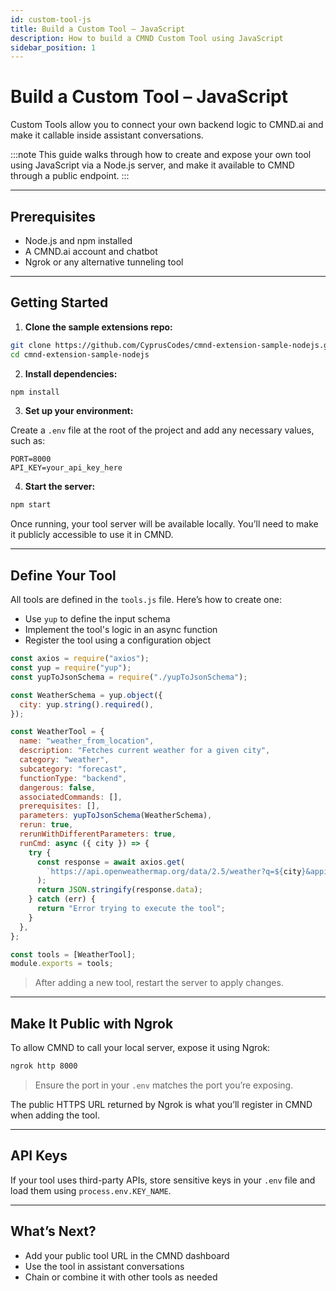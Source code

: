 ```yaml
---
id: custom-tool-js
title: Build a Custom Tool – JavaScript
description: How to build a CMND Custom Tool using JavaScript
sidebar_position: 1
---
```


# Build a Custom Tool – JavaScript

Custom Tools allow you to connect your own backend logic to CMND.ai and make it callable inside assistant conversations.

:::note
This guide walks through how to create and expose your own tool using JavaScript via a Node.js server, and make it available to CMND through a public endpoint.
:::

---

## Prerequisites

- Node.js and npm installed
- A CMND.ai account and chatbot
- Ngrok or any alternative tunneling tool

---

## Getting Started

1. **Clone the sample extensions repo:**

```bash title="Terminal"
git clone https://github.com/CyprusCodes/cmnd-extension-sample-nodejs.git
cd cmnd-extension-sample-nodejs
```

2. **Install dependencies:**

```bash title="Terminal"
npm install
```

3. **Set up your environment:**

Create a `.env` file at the root of the project and add any necessary values, such as:

```
PORT=8000
API_KEY=your_api_key_here
```

4. **Start the server:**

```bash title="Terminal"
npm start
```

Once running, your tool server will be available locally. You’ll need to make it publicly accessible to use it in CMND.

---

## Define Your Tool

All tools are defined in the `tools.js` file. Here’s how to create one:

- Use `yup` to define the input schema
- Implement the tool's logic in an async function
- Register the tool using a configuration object

```js title="tools.js" showLineNumbers
const axios = require("axios");
const yup = require("yup");
const yupToJsonSchema = require("./yupToJsonSchema");

const WeatherSchema = yup.object({
  city: yup.string().required(),
});

const WeatherTool = {
  name: "weather_from_location",
  description: "Fetches current weather for a given city",
  category: "weather",
  subcategory: "forecast",
  functionType: "backend",
  dangerous: false,
  associatedCommands: [],
  prerequisites: [],
  parameters: yupToJsonSchema(WeatherSchema),
  rerun: true,
  rerunWithDifferentParameters: true,
  runCmd: async ({ city }) => {
    try {
      const response = await axios.get(
        `https://api.openweathermap.org/data/2.5/weather?q=${city}&appid=${process.env.WEATHER_API_KEY}`
      );
      return JSON.stringify(response.data);
    } catch (err) {
      return "Error trying to execute the tool";
    }
  },
};

const tools = [WeatherTool];
module.exports = tools;
```

> After adding a new tool, restart the server to apply changes.

---

## Make It Public with Ngrok

To allow CMND to call your local server, expose it using Ngrok:

```bash
ngrok http 8000
```

> Ensure the port in your `.env` matches the port you’re exposing.

The public HTTPS URL returned by Ngrok is what you’ll register in CMND when adding the tool.

---

## API Keys

If your tool uses third-party APIs, store sensitive keys in your `.env` file and load them using `process.env.KEY_NAME`.

---

## What’s Next?

- Add your public tool URL in the CMND dashboard
- Use the tool in assistant conversations
- Chain or combine it with other tools as needed

```

```
